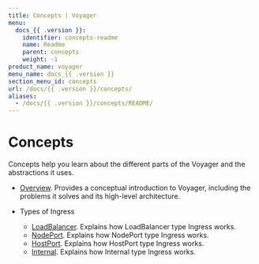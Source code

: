 ```yaml
---
title: Concepts | Voyager
menu:
  docs_{{ .version }}:
    identifier: concepts-readme
    name: Readme
    parent: concepts
    weight: -1
product_name: voyager
menu_name: docs_{{ .version }}
section_menu_id: concepts
url: /docs/{{ .version }}/concepts/
aliases:
  - /docs/{{ .version }}/concepts/README/
---
```

# Concepts

Concepts help you learn about the different parts of the Voyager and the abstractions it uses.

- [Overview](/docs/concepts/overview.md). Provides a conceptual introduction to Voyager, including the problems it solves and its high-level architecture.

- Types of Ingress
  - [LoadBalancer](/docs/concepts/ingress-types/loadbalancer.md). Explains how LoadBalancer type Ingress works.
  - [NodePort](/docs/concepts/ingress-types/nodeport.md). Explains how NodePort type Ingress works.
  - [HostPort](/docs/concepts/ingress-types/hostport.md). Explains how HostPort type Ingress works.
  - [Internal](/docs/concepts/ingress-types/internal.md). Explains how Internal type Ingress works.
